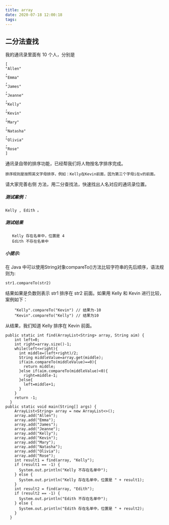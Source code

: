 ```yaml
---
title: array
date: 2020-07-18 12:00:18
tags:
---
```

## 二分法查找
我的通讯录里面有 10 个人，分别是
```
[
"Allen"
,
"Emma"
,
"James"
,
"Jeanne"
,
"Kelly"
,
"Kevin"
,
"Mary"
,
"Natasha"
,
"Olivia"
,
"Rose"
]
```
通讯录自带的排序功能，已经帮我们将人物按名字排序完成。

```
排序规则是按照英文字母排序，例如：Kelly在Kevin前面，因为第三个字母i在v的前面。
```

请大家完善右侧 方法，用二分查找法，快速找出人名对应的通讯录位置。

##### 测试案例：

```
Kelly , Edith 。
```

##### 测试结果

```
   Kelly 存在名单中，位置是 4
   Edith 不存在名单中
```

##### 小提示:

在 Java 中可以使用String对象compareTo()方法比较字符串的先后顺序，语法规则为:

```
str1.compareTo(str2)
```

结果如果是负数则表示 str1 排序在 str2 前面。如果用 Kelly 和 Kevin 进行比较，案例如下：

```
    "Kelly".compareTo("Kevin") // 结果为-10
    "Kevin".compareTo("Kelly") // 结果为10
```

从结果，我们知道 Kelly 排序在 Kevin 前面。

```
public static int find(ArrayList<String> array, String aim) {
    int left=0;
    int right=array.size()-1;
    while(left<=right){
      int middle=(left+right)/2;
      String middleValue=array.get(middle);
      if(aim.compareTo(middleValue)==0){
        return middle;
      }else if(aim.compareTo(middleValue)<0){
        right=middle-1;
      }else{
        left=middle+1;
      }
    }
    return -1;
  }
public static void main(String[] args) {
    ArrayList<String> array = new ArrayList<>();
    array.add("Allen");
    array.add("Emma");
    array.add("James");
    array.add("Jeanne");
    array.add("Kelly");
    array.add("Kevin");
    array.add("Mary");
    array.add("Natasha");
    array.add("Olivia");
    array.add("Rose");
    int result1 = find(array, "Kelly");
    if (result1 == -1) {
      System.out.println("Kelly 不存在名单中");
    } else {
      System.out.println("Kelly 存在名单中，位置是 " + result1);
    }
    int result2 = find(array, "Edith");
    if (result2 == -1) {
      System.out.println("Edith 不存在名单中");
    } else {
      System.out.println("Edith 存在名单中，位置是 " + result2);
    }
  }
```